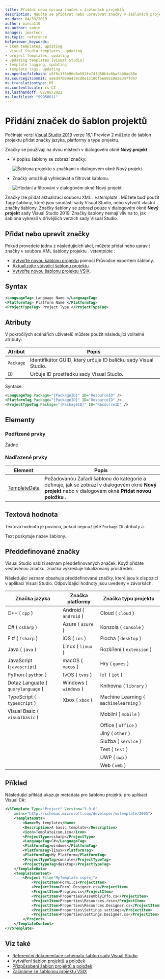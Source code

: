 ```yaml
---
title: Přidání nebo úprava značek v šablonách projektů
description: Naučte se přidávat nebo upravovat značky v šablonách projektů v aplikaci Visual Studio.
ms.date: 04/30/2019
author: minsa110
ms.author: somin
manager: jmartens
ms.topic: reference
helpviewer_keywords:
- item templates, updating
- Visual Studio templates, updating
- project templates, updating
- updating templates [Visual Studio]
- template tagging, updating
- template tags, updating
ms.openlocfilehash: a5f8c3f6e96e8e593fe74fd58b3e8bafab0ad88e
ms.sourcegitcommit: ae6d47b09a439cd0e13180f5e89510e3e347fd47
ms.translationtype: MT
ms.contentlocale: cs-CZ
ms.lasthandoff: 02/08/2021
ms.locfileid: "99950611"
---
```

# <a name="add-tags-to-project-templates"></a>Přidání značek do šablon projektů

Počínaje verzí [Visual Studio 2019](https://visualstudio.microsoft.com/downloads/) verze 16,1 Preview 2 můžete do šablon projektu přidat značky jazyka, platformy a typu projektu. 

Značky se používají na dvou místech v dialogovém okně **Nový projekt** :

- V popisu šablony se zobrazí značky.

   ![Šablona projektu s značkami v dialogovém okně Nový projekt](media/npd-item-with-template-tags.png)

- Značky umožňují vyhledávat a filtrovat šablonu.

   ![Hledání a filtrování v dialogovém okně Nový projekt](media/npd-search-and-filter.png)

Značky lze přidat aktualizací souboru XML *. vstemplate* . Můžete buď použít Tagy šablony, které jsou součástí sady Visual Studio, nebo vytvořit vlastní značky šablony. Značky šablony se zobrazí pouze v dialogovém okně **Nový projekt** sady Visual Studio 2019. Značky šablony nemají vliv na to, jak šablona vykreslí v dřívějších verzích sady Visual Studio.

## <a name="add-or-edit-tags"></a>Přidat nebo upravit značky

Pokud provedete jednu z následujících akcí, můžete přidat nebo upravit značky v souboru XML šablony projektu *. vstemplate* :

* [Vytvořte novou šablonu projektu](how-to-create-project-templates.md) pomocí Průvodce exportem šablony.
* [Aktualizujte stávající šablonu projektu](how-to-update-existing-templates.md).
* [Vytvořte novou šablonu projektu VSIX](../extensibility/getting-started-with-the-vsix-project-template.md).

## <a name="syntax"></a>Syntax

```xml
<LanguageTag> Language Name </LanguageTag>
<PlatformTag> Platform Name </PlatformTag>
<ProjectTypeTag> Project Type </ProjectTypeTag>
```

## <a name="attributes"></a>Atributy

V pokročilých scénářích uživatelů můžete použít následující volitelné atributy:

|Atribut|Popis|
|---------------|-----------------|
|`Package`|Identifikátor GUID, který určuje ID balíčku sady Visual Studio.|
|`ID`|Určuje ID prostředku sady Visual Studio.|

Syntaxe:

```xml
<LanguageTag Package="{PackageID}" ID="ResourceID" />
<PlatformTag Package="{PackageID}" ID="ResourceID" />
<ProjectTypeTag Package="{PackageID}" ID="ResourceID" />
```

## <a name="elements"></a>Elementy

### <a name="child-elements"></a>Podřízené prvky

Žádné

### <a name="parent-elements"></a>Nadřazené prvky

|Element|Popis|
|-------------|-----------------|
|[TemplateData](../extensibility/templatedata-element-visual-studio-templates.md)|Požadovanou Zařadí šablonu do kategorie a definuje, jak se zobrazí v dialogovém okně **Nový projekt** nebo v dialogovém okně **Přidat novou položku** .|

## <a name="text-value"></a>Textová hodnota

Textová hodnota je povinná, pokud nepoužijete `Package` `ID` atributy a.

Text poskytuje název šablony.

## <a name="built-in-tags"></a>Předdefinované značky

Visual Studio nabízí seznam předdefinovaných značek. Když přidáte vestavěnou značku, značka vykresluje lokalizovaný prostředek. 

Následující seznam obsahuje předdefinované značky, které jsou k dispozici v aplikaci Visual Studio. Odpovídající hodnoty jsou uvedeny v závorkách.

| Značka jazyka | Značka platformy | Značka typu projektu |
| -- | -- | -- |
| C++ ( `cpp` ) | Android ( `android` ) | Cloud ( `cloud` ) |
| C# ( `csharp` ) | Azure ( `azure` ) | Konzola ( `console` ) |
| F # ( `fsharp` ) | iOS ( `ios` ) | Plocha ( `desktop` ) |
| Java ( `java` ) | Linux ( `linux` ) | Rozšíření ( `extension` ) |
| JavaScript (`javascript`) | macOS ( `macos` ) | Hry ( `games` ) |
| Python ( `python` ) | tvOS ( `tvos` ) | IoT ( `iot` ) |
| Dotaz Languate ( `querylanguage` ) | Windows ( `windows` ) | Knihovna ( `library` ) |
| TypeScript ( `typescript` ) | Xbox ( `xbox` ) | Machine Learning ( `machinelearning` ) |
| Visual Basic ( `visualbasic` ) | | Mobilní ( `mobile` ) |
| | | Office ( `office` ) |
| | | Jiný ( `other` ) |
| | | Služba ( `service` ) |
| | | Test ( `test` ) |
| | | UWP ( `uwp` ) |
| | | Web ( `web` ) |

## <a name="example"></a>Příklad

Následující příklad ukazuje metadata pro šablonu projektu pro aplikaci Visual C#:

```xml
<VSTemplate Type="Project" Version="3.0.0"
    xmlns="http://schemas.microsoft.com/developer/vstemplate/2005">
    <TemplateData>
        <Name>My template</Name>
        <Description>A basic template</Description>
        <Icon>TemplateIcon.ico</Icon>
        <ProjectType>csharp</ProjectType>
        <LanguageTag>C#</LanguageTag>
        <PlatformTag>windows</PlatformTag>
        <PlatformTag>linux</PlatformTag>
        <PlatformTag>My Platform</PlatformTag>
        <ProjectTypeTag>console</ProjectTypeTag>
        <ProjectTypeTag>desktop</ProjectTypeTag>
    </TemplateData>
    <TemplateContent>
        <Project File="MyTemplate.csproj">
            <ProjectItem>Form1.cs<ProjectItem>
            <ProjectItem>Form1.Designer.cs</ProjectItem>
            <ProjectItem>Program.cs</ProjectItem>
            <ProjectItem>Properties\AssemblyInfo.cs</ProjectItem>
            <ProjectItem>Properties\Resources.resx</ProjectItem>
            <ProjectItem>Properties\Resources.Designer.cs</ProjectItem>
            <ProjectItem>Properties\Settings.settings</ProjectItem>
            <ProjectItem>Properties\Settings.Designer.cs</ProjectItem>
        </Project>
    </TemplateContent>
</VSTemplate>
```

## <a name="see-also"></a>Viz také

- [Referenční dokumentace schématu šablon sady Visual Studio](../extensibility/visual-studio-template-schema-reference.md)
- [Vytváření šablon projektů a položek](creating-project-and-item-templates.md)
- [Přizpůsobení šablon projektů a položek](customizing-project-and-item-templates.md)
- [Začínáme se šablonou projektu VSIX](../extensibility/getting-started-with-the-vsix-project-template.md)
